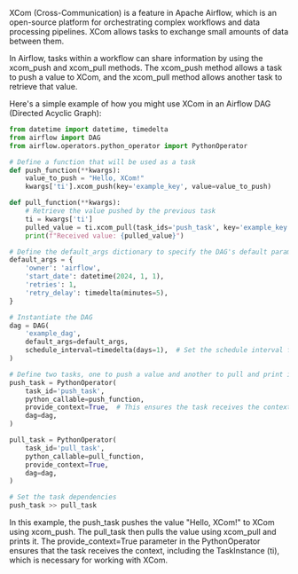 XCom (Cross-Communication) is a feature in Apache Airflow, which is an open-source platform for orchestrating complex 
workflows and data processing pipelines. XCom allows tasks to exchange small amounts of data between them.

In Airflow, tasks within a workflow can share information by using the xcom_push and xcom_pull methods. The xcom_push
method allows a task to push a value to XCom, and the xcom_pull method allows another task to retrieve that value.

Here's a simple example of how you might use XCom in an Airflow DAG (Directed Acyclic Graph):

```python
from datetime import datetime, timedelta
from airflow import DAG
from airflow.operators.python_operator import PythonOperator

# Define a function that will be used as a task
def push_function(**kwargs):
    value_to_push = "Hello, XCom!"
    kwargs['ti'].xcom_push(key='example_key', value=value_to_push)

def pull_function(**kwargs):
    # Retrieve the value pushed by the previous task
    ti = kwargs['ti']
    pulled_value = ti.xcom_pull(task_ids='push_task', key='example_key')
    print(f"Received value: {pulled_value}")

# Define the default_args dictionary to specify the DAG's default parameters
default_args = {
    'owner': 'airflow',
    'start_date': datetime(2024, 1, 1),
    'retries': 1,
    'retry_delay': timedelta(minutes=5),
}

# Instantiate the DAG
dag = DAG(
    'example_dag',
    default_args=default_args,
    schedule_interval=timedelta(days=1),  # Set the schedule interval for the DAG
)

# Define two tasks, one to push a value and another to pull and print it
push_task = PythonOperator(
    task_id='push_task',
    python_callable=push_function,
    provide_context=True,  # This ensures the task receives the context (including the TaskInstance)
    dag=dag,
)

pull_task = PythonOperator(
    task_id='pull_task',
    python_callable=pull_function,
    provide_context=True,
    dag=dag,
)

# Set the task dependencies
push_task >> pull_task

```

In this example, the push_task pushes the value "Hello, XCom!" to XCom using xcom_push. The pull_task then pulls the 
value using xcom_pull and prints it. The provide_context=True parameter in the PythonOperator ensures that the task 
receives the context, including the TaskInstance (ti), which is necessary for working with XCom.